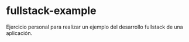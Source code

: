 # fullstack-example
Ejercicio personal para realizar un ejemplo del desarrollo fullstack de una aplicación.
